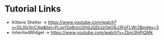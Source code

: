 # Tutorial Links

* Kittens Shelter -> https://www.youtube.com/watch?v=DL0Ix1lnC4w&list=PLjxrf2q8roU2HdJQDjJzOeO6J3FoFLWr2&index=3
* InheritedWidget -> https://www.youtube.com/watch?v=Zbm3hjPjQMk
